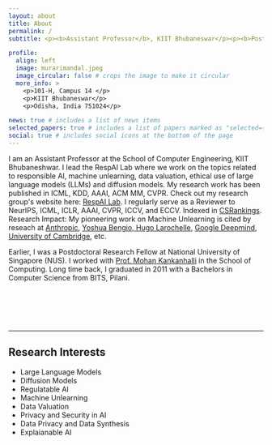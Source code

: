 ```yaml
---
layout: about
title: About
permalink: /
subtitle: <p><b>Assistant Professor</b>, KIIT Bhubaneswar</p><p><b>Post-Doc</b>, National University of Singapore (NUS)</p>

profile:
  align: left
  image: murarimandal.jpeg
  image_circular: false # crops the image to make it circular
  more_info: >
    <p>101-H, Campus 14 </p>
    <p>KIIT Bhubaneswar</p>
    <p>Odisha, India 751024</p>

news: true # includes a list of news items
selected_papers: true # includes a list of papers marked as "selected={true}"
social: true # includes social icons at the bottom of the page
---
```


I am an Assistant Professor at the School of Computer Engineering, KIIT Bhubaneshwar. I lead the RespAI Lab where we work on the topics related to responsible AI, machine unlearning, data valuation, ethical use of large language models (LLMs) and diffusion models. My research work has been published in ICML, KDD, AAAI, ACM MM, CVPR. Check out my research group's website here: <a href="https://respailab.github.io" target="_blank">RespAI Lab</a>. I regularly serve as a Reviewer to NeurIPS, ICML, ICLR, AAAI, CVPR, ICCV, and ECCV. Indexed in <a href="https://csrankings.org/#/index?all&in" target="_blank">CSRankings</a>. Research Impact: My pioneering work on Machine Unlearning is cited by reseach at <a href="https://arxiv.org/abs/2410.03833" target="_blank">Anthropic</a>, <a href="https://arxiv.org/abs/2311.15268" target="_blank">Yoshua Bengio, Hugo Larochelle</a>, <a href="https://proceedings.neurips.cc/paper_files/paper/2023/hash/062d711fb777322e2152435459e6e9d9-Abstract-Conference.html" target="_blank">Google Deepmind</a>, <a href="https://ojs.aaai.org/index.php/AAAI/article/view/29092" target="_blank">University of Cambridge</a>, etc. 

Earlier, I was a Postdoctoral Research Fellow at National University of Singapore (NUS). I worked with <a href="https://www.comp.nus.edu.sg/~mohan/" target="_blank">Prof. Mohan Kankanhalli</a> in the School of Computing. Long time back, I graduated in 2011 with a Bachelors in Computer Science from BITS, Pilani.


<br />

<br />

<br />

<br />

<hr />

## <b>Research Interests</b>

- Large Language Models
- Diffusion Models
- Regulatable AI
- Machine Unlearning
- Data Valuation
- Privacy and Security in AI
- Data Privacy and Data Synthesis
- Explaianable AI
